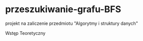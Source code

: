 # przeszukiwanie-grafu-BFS
projekt na zaliczenie przedmiotu "Algorytmy i struktury danych"


Wstęp Teoretyczny

